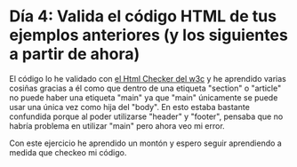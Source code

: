 # Día 4: Valida el código HTML de tus ejemplos anteriores (y los siguientes a partir de ahora)

El código lo he validado con [el Html Checker del w3c](https://validator.w3.org/nu/) y he aprendido varias cosiñas gracias a él como que dentro de una etiqueta "section" o "article" no puede haber una etiqueta "main" ya que "main" únicamente se puede usar una única vez como hija del "body". En esto estaba bastante confundida porque al poder utilizarse "header" y "footer", pensaba que no habría problema en utilizar "main" pero ahora veo mi error.

Con este ejercicio he aprendido un montón y espero seguir aprendiendo a medida que checkeo mi código.